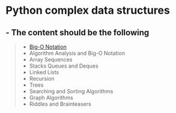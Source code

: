 # Python complex data structures
## - The content should be the following

> - [Big-O Notation](https://nbviewer.jupyter.org/gist/mvenanc/3b16896171ccb8b05ff4c752ad0fb471 "Jupyter Nbviewer")
> - Algorithm Analysis and Big-O Notation
> - Array Sequences
> - Stacks Queues and Deques
> - Linked Lists
> - Recursion
> - Trees
> - Searching and Sorting Algorithms
> - Graph Algorithms
> - Riddles and Brainteasers
